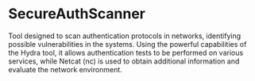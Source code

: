 # SecureAuthScanner
Tool designed to scan authentication protocols in networks, identifying possible vulnerabilities in the systems. Using the powerful capabilities of the Hydra tool, it allows authentication tests to be performed on various services, while Netcat (nc) is used to obtain additional information and evaluate the network environment. 
